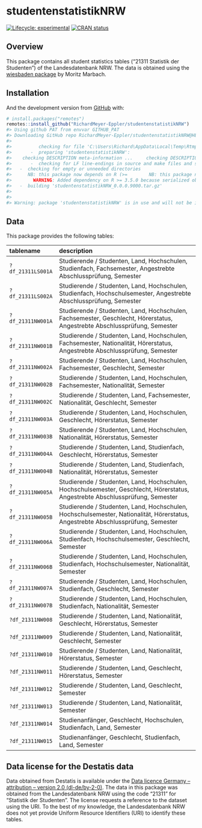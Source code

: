 
<!-- README.md is generated from README.Rmd. Please edit that file -->

# studentenstatistikNRW

<!-- badges: start -->

[![Lifecycle:
experimental](https://img.shields.io/badge/lifecycle-experimental-orange.svg)](https://lifecycle.r-lib.org/articles/stages.html#experimental)
[![CRAN
status](https://www.r-pkg.org/badges/version/studentenstatistikNRW)](https://CRAN.R-project.org/package=studentenstatistikNRW)
<!-- badges: end -->

## Overview

This package contains all student statistics tables (“21311 Statistik
der Studenten”) of the Landesdatenbank NRW. The data is obtained using
the [wiesbaden package](https://github.com/sumtxt/wiesbaden) by Moritz
Marbach.

## Installation

And the development version from [GitHub](https://github.com/) with:

``` r
# install.packages("remotes")
remotes::install_github("RichardMeyer-Eppler/studentenstatistikNRW")
#> Using github PAT from envvar GITHUB_PAT
#> Downloading GitHub repo RichardMeyer-Eppler/studentenstatistikNRW@HEAD
#> 
#>          checking for file 'C:\Users\Richard\AppData\Local\Temp\RtmpCKvBNg\remotes2cc015ad619d\RichardMeyer-Eppler-studentenstatistikNRW-c44efd4/DESCRIPTION' ...  v  checking for file 'C:\Users\Richard\AppData\Local\Temp\RtmpCKvBNg\remotes2cc015ad619d\RichardMeyer-Eppler-studentenstatistikNRW-c44efd4/DESCRIPTION'
#>       -  preparing 'studentenstatistikNRW':
#>    checking DESCRIPTION meta-information ...     checking DESCRIPTION meta-information ...   v  checking DESCRIPTION meta-information
#>       -  checking for LF line-endings in source and make files and shell scripts
#>   -  checking for empty or unneeded directories
#>      NB: this package now depends on R (>=        NB: this package now depends on R (>= 3.5.0)
#>        WARNING: Added dependency on R >= 3.5.0 because serialized objects in  serialize/load version 3 cannot be read in older versions of R.  File(s) containing such objects:  'studentenstatistikNRW/data/df_metadata.rda'  WARNING: Added dependency on R >= 3.5.0 because serialized objects in  serialize/load version 3 cannot be read in older versions of R.  File(s) containing such objects:  'studentenstatistikNRW/data/df_table.rda'  WARNING: Added dependency on R >= 3.5.0 because serialized objects in  serialize/load version 3 cannot be read in older versions of R.  File(s) containing such objects:  'studentenstatistikNRW/data/df_value_labels.rda'  WARNING: Added dependency on R >= 3.5.0 because serialized objects in  serialize/load version 3 cannot be read in older versions of R.  File(s) containing such objects:  'studentenstatistikNRW/data/table_21311LS001A.rda'
#>   -  building 'studentenstatistikNRW_0.0.0.9000.tar.gz'
#>      
#> 
#> Warning: package 'studentenstatistikNRW' is in use and will not be installed
```

## Data

This package provides the following tables:

| tablename         | description                                                                                                                      |
|:------------------|:---------------------------------------------------------------------------------------------------------------------------------|
| `?df_21311LS001A` | Studierende / Studenten, Land, Hochschulen, Studienfach, Fachsemester, Angestrebte Abschlussprüfung, Semester                    |
| `?df_21311LS002A` | Studierende / Studenten, Land, Hochschulen, Studienfach, Hochschulsemester, Angestrebte Abschlussprüfung, Semester               |
| `?df_21311NW001A` | Studierende / Studenten, Land, Hochschulen, Fachsemester, Geschlecht, Hörerstatus, Angestrebte Abschlussprüfung, Semester        |
| `?df_21311NW001B` | Studierende / Studenten, Land, Hochschulen, Fachsemester, Nationalität, Hörerstatus, Angestrebte Abschlussprüfung, Semester      |
| `?df_21311NW002A` | Studierende / Studenten, Land, Hochschulen, Fachsemester, Geschlecht, Semester                                                   |
| `?df_21311NW002B` | Studierende / Studenten, Land, Hochschulen, Fachsemester, Nationalität, Semester                                                 |
| `?df_21311NW002C` | Studierende / Studenten, Land, Fachsemester, Nationalität, Geschlecht, Semester                                                  |
| `?df_21311NW003A` | Studierende / Studenten, Land, Hochschulen, Geschlecht, Hörerstatus, Semester                                                    |
| `?df_21311NW003B` | Studierende / Studenten, Land, Hochschulen, Nationalität, Hörerstatus, Semester                                                  |
| `?df_21311NW004A` | Studierende / Studenten, Land, Studienfach, Geschlecht, Hörerstatus, Semester                                                    |
| `?df_21311NW004B` | Studierende / Studenten, Land, Studienfach, Nationalität, Hörerstatus, Semester                                                  |
| `?df_21311NW005A` | Studierende / Studenten, Land, Hochschulen, Hochschulsemester, Geschlecht, Hörerstatus, Angestrebte Abschlussprüfung, Semester   |
| `?df_21311NW005B` | Studierende / Studenten, Land, Hochschulen, Hochschulsemester, Nationalität, Hörerstatus, Angestrebte Abschlussprüfung, Semester |
| `?df_21311NW006A` | Studierende / Studenten, Land, Hochschulen, Studienfach, Hochschulsemester, Geschlecht, Semester                                 |
| `?df_21311NW006B` | Studierende / Studenten, Land, Hochschulen, Studienfach, Hochschulsemester, Nationalität, Semester                               |
| `?df_21311NW007A` | Studierende / Studenten, Land, Hochschulen, Studienfach, Geschlecht, Semester                                                    |
| `?df_21311NW007B` | Studierende / Studenten, Land, Hochschulen, Studienfach, Nationalität, Semester                                                  |
| `?df_21311NW008`  | Studierende / Studenten, Land, Nationalität, Geschlecht, Hörerstatus, Semester                                                   |
| `?df_21311NW009`  | Studierende / Studenten, Land, Nationalität, Geschlecht, Semester                                                                |
| `?df_21311NW010`  | Studierende / Studenten, Land, Nationalität, Hörerstatus, Semester                                                               |
| `?df_21311NW011`  | Studierende / Studenten, Land, Geschlecht, Hörerstatus, Semester                                                                 |
| `?df_21311NW012`  | Studierende / Studenten, Land, Geschlecht, Semester                                                                              |
| `?df_21311NW013`  | Studierende / Studenten, Land, Nationalität, Semester                                                                            |
| `?df_21311NW014`  | Studienanfänger, Geschlecht, Hochschulen, Studienfach, Land, Semester                                                            |
| `?df_21311NW015`  | Studienanfänger, Geschlecht, Studienfach, Land, Semester                                                                         |

## Data license for the Destatis data

Data obtained from Destatis is available under the [Data licence Germany
– attribution – version 2.0
(dl-de/by-2-0)](www.govdata.de/dl-de/by-2-0). The data in this package
was obtained from the Landesdatenbank NRW using the code “21311” for
“Statistik der Studenten”. The license requests a reference to the
dataset using the URI. To the best of my knowledge, the Landesdatenbank
NRW does not yet provide Uniform Resource Identifiers (URI) to identify
these tables.

